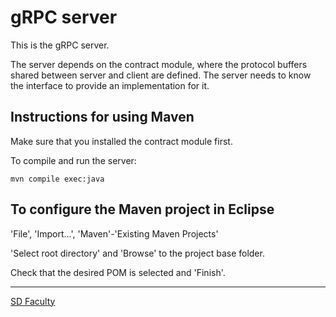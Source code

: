 # gRPC server

This is the gRPC server. 

The server depends on the contract module, where the protocol buffers shared between server and client are defined.
The server needs to know the interface to provide an implementation for it.


## Instructions for using Maven

Make sure that you installed the contract module first.

To compile and run the server:

```
mvn compile exec:java
```


## To configure the Maven project in Eclipse

'File', 'Import...', 'Maven'-'Existing Maven Projects'

'Select root directory' and 'Browse' to the project base folder.

Check that the desired POM is selected and 'Finish'.


----

[SD Faculty](mailto:leic-sod@disciplinas.tecnico.ulisboa.pt)

